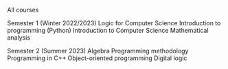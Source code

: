 All courses

Semester 1 (Winter 2022/2023)
 Logic for Computer Science
 Introduction to programming (Python)
 Introduction to Computer Science
 Mathematical analysis
 
Semester 2 (Summer 2023)
 Algebra
 Programming methodology
 Programming in C++
 Object-oriented programming
 Digital logic
